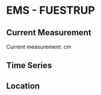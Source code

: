 # EMS - FUESTRUP

## Current Measurement

Current measurement: <Value topic="rivers/pegel-online/EMS/FUESTRUP/measurementValue"/> cm

## Time Series

<TimeSeries topic="rivers/pegel-online/EMS/FUESTRUP/measurementValue" period="week" />

## Location

<WorldMap>
  <Marker lat="52.040266796987986" lon="7.680240800859245" labelTopic="rivers/pegel-online/EMS/FUESTRUP/measurementValue" />
</WorldMap>
